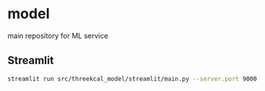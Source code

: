 # model
main repository for ML service

## Streamlit
```bash
streamlit run src/threekcal_model/streamlit/main.py --server.port 9000
```
